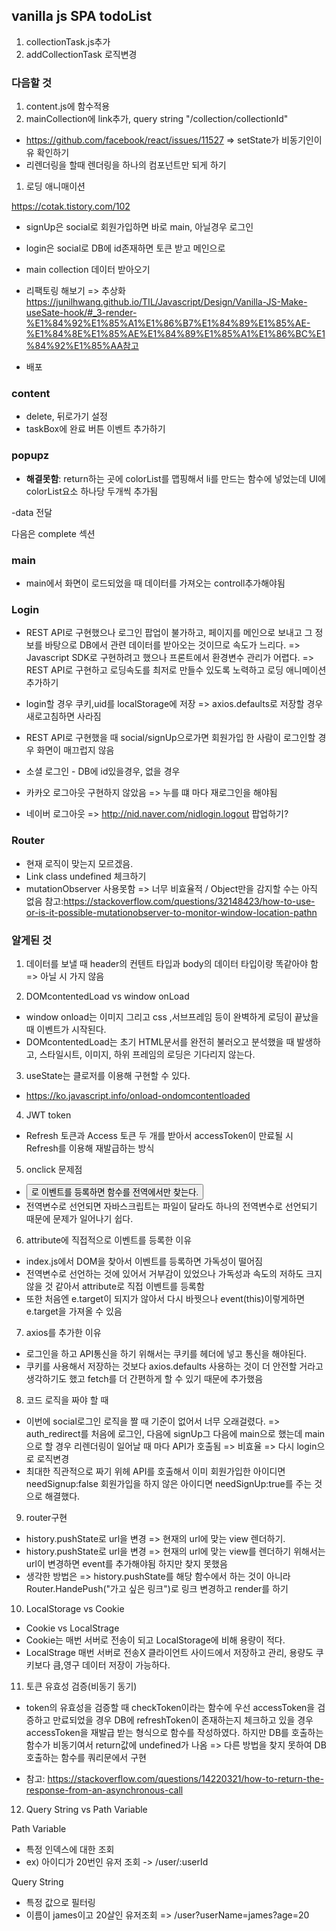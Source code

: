 ## vanilla js SPA todoList

1. collectionTask.js추가
2. addCollectionTask 로직변경

### 다음할 것

1. content.js에 함수적용
2. mainCollection에 link추가, query string
   "/collection/collectionId"

- https://github.com/facebook/react/issues/11527 => setState가 비동기인이유 확인하기
- 리렌더링을 할때 렌더링을 하나의 컴포넌트만 되게 하기

1. 로딩 애니매이션

https://cotak.tistory.com/102

- signUp은 social로 회원가입하면 바로 main, 아닐경우 로그인
- login은 social로 DB에 id존재하면 토큰 받고 메인으로

- main collection 데이터 받아오기

- 리팩토링 해보기 => 추상화 https://junilhwang.github.io/TIL/Javascript/Design/Vanilla-JS-Make-useSate-hook/#_3-render-%E1%84%92%E1%85%A1%E1%86%B7%E1%84%89%E1%85%AE-%E1%84%8E%E1%85%AE%E1%84%89%E1%85%A1%E1%86%BC%E1%84%92%E1%85%AA참고
- 배포

### content

- delete, 뒤로가기 설정
- taskBox에 완료 버튼 이벤트 추가하기

### popupz

- **해결못함**: return하는 곳에 colorList를 맵핑해서 li를 만드는 함수에 넣었는데 UI에 colorList요소 하나당 두개씩 추가됨

-data 전달

다음은 complete 섹션

### main

- main에서 화면이 로드되었을 때 데이터를 가져오는 controll추가해야됨

### Login

- REST API로 구현했으나 로그인 팝업이 불가하고, 페이지를 메인으로 보내고 그 정보를 바탕으로 DB에서 관련 데이터를 받아오는 것이므로 속도가 느리다. => Javascript SDK로 구현하려고 했으나 프론트에서 환경변수 관리가 어렵다. => REST API로 구현하고 로딩속도를 최저로 만들수 있도록 노력하고 로딩 애니메이션 추가하기

- login할 경우 쿠키,uid를 localStorage에 저장 => axios.defaults로 저장할 경우 새로고침하면 사라짐

- REST API로 구현했을 때 social/signUp으로가면 회원가입 한 사람이 로그인할 경우 화면이 매끄럽지 않음

- 소셜 로그인 - DB에 id있을경우, 없을 경우
- 카카오 로그아웃 구현하지 않았음 => 누를 떄 마다 재로그인을 해야됨
- 네이버 로그아웃 => http://nid.naver.com/nidlogin.logout 팝업하기?

### Router

- 현재 로직이 맞는지 모르겠음.
- Link class undefined 체크하기
- mutationObserver 사용못함 => 너무 비효율적 / Object만을 감지할 수는 아직 없음
  참고:https://stackoverflow.com/questions/32148423/how-to-use-or-is-it-possible-mutationobserver-to-monitor-window-location-pathn

### 알게된 것

1. 데이터를 보낼 때 header의 컨텐트 타입과 body의 데이터 타입이랑 똑같아야 함 => 아닐 시 가지 않음

2. DOMcontentedLoad vs window onLoad

- window onload는 이미지 그리고 css ,서브프레임 등이 완벽하게 로딩이 끝났을 때 이벤트가 시작된다.
- DOMcontentedLoad는 초기 HTML문서를 완전히 불러오고 분석했을 때 발생하고, 스타일시트, 이미지, 하위 프레임의 로딩은 기다리지 않는다.

3. useState는 클로저를 이용해 구현할 수 있다.

- https://ko.javascript.info/onload-ondomcontentloaded

4. JWT token

- Refresh 토큰과 Access 토큰 두 개를 받아서 accessToken이 만료될 시 Refresh를 이용해 재발급하는 방식

5. onclick 문제점

- <button onclick>로 이벤트를 등록하면 함수를 전역에서만 찾는다.
- 전역변수로 선언되면 자바스크립트는 파일이 달라도 하나의 전역변수로 선언되기 때문에 문제가 일어나기 쉽다.

6. attribute에 직접적으로 이벤트를 등록한 이유

- index.js에서 DOM을 찾아서 이벤트를 등록하면 가독성이 떨어짐
- 전역변수로 선언하는 것에 있어서 거부감이 있었으나 가독성과 속도의 저하도 크지 않을 것 같아서 attribute로 직접 이벤트를 등록함
- 또한 처음엔 e.target이 되지가 않아서 다시 바꿧으나 event(this)이렇게하면 e.target을 가져올 수 있음

7. axios를 추가한 이유

- 로그인을 하고 API통신을 하기 위해서는 쿠키를 헤더에 넣고 통신을 해야된다.
- 쿠키를 사용해서 저장하는 것보다 axios.defaults 사용하는 것이 더 안전할 거라고 생각하기도 했고 fetch를 더 간편하게 할 수 있기 때문에 추가했음

8. 코드 로직을 짜야 할 때

- 이번에 social로그인 로직을 짤 때 기준이 없어서 너무 오래걸렸다. => auth_redirect를 처음에 로그인, 다음에 signUp그 다음에 main으로 했는데 main으로 할 경우 리렌더링이 일어날 때 마다 API가 호출됨 => 비효율 => 다시 login으로 로직변경
- 최대한 직관적으로 짜기 위헤 API를 호출해서 이미 회원가입한 아이디면 needSignup:false 회원가입을 하지 않은 아이디면 needSignUp:true를 주는 것으로 해결했다.

9. router구현

- history.pushState로 url을 변경 => 현재의 url에 맞는 view 렌더하기.
- history.pushState로 url을 변경 => 현재의 url에 맞는 view를 렌더하기 위해서는 url이 변경하면 event를 추가해야됨 하지만 찾지 못했음
- 생각한 방법은 => history.pushState를 해당 함수에서 하는 것이 아니라 Router.HandePush("가고 싶은 링크")로 링크 변경하고 render를 하기

10. LocalStorage vs Cookie

- Cookie vs LocalStrage
- Cookie는 매번 서버로 전송이 되고 LocalStorage에 비해 용량이 적다.
- LocalStrage 매번 서버로 전송X 클라이언트 사이드에서 저장하고 관리, 용량도 쿠키보다 큼,영구 데이터 저장이 가능하다.

11. 토큰 유효성 검증(비동기 동기)

- token의 유효성을 검증할 때 checkToken이라는 함수에 우선 accessToken을 검증하고 만료되었을 경우 DB에 refreshToken이 존재하는지 체크하고 있을 경우 accessToken을 재발급 받는 형식으로 함수를 작성하였다. 하지만 DB를 호출하는 함수가 비동기여서 return값에 undefined가 나옴 => 다른 방법을 찾지 못하여 DB호출하는 함수를 쿼리문에서 구현

- 참고: https://stackoverflow.com/questions/14220321/how-to-return-the-response-from-an-asynchronous-call

12. Query String vs Path Variable

Path Variable

- 특정 인덱스에 대한 조회
- ex) 아이디가 20번인 유저 조회 -> /user/:userId

Query String

- 특정 값으로 필터링
- 이름이 james이고 20살인 유저조회 => /user?userName=james?age=20
